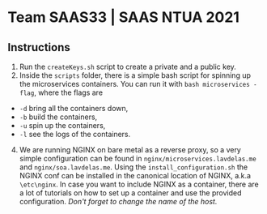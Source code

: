 # Team SAAS33 | SAAS NTUA 2021

## Instructions

1) Run the `createKeys.sh` script to create a private and a public key.
2) Inside the `scripts` folder, there is a simple bash script for spinning up the microservices containers. You can run it with `bash microservices -flag`, where the flags are 
* `-d` bring all the containers down,
* `-b` build the containers,
* `-u` spin up the containers,
* `-l` see the logs of the containers.
4) We are running NGINX on bare metal as a reverse proxy, so a very simple configuration can be found in `nginx/microservices.lavdelas.me` and `nginx/soa.lavdelas.me`. Using the `install_configuration.sh` the NGINX conf can be installed in the canonical location of NGINX, a.k.a `\etc\nginx`. In case you want to include NGINX as a container, there are a lot of tutorials on how to set up a container and use the provided configuration. *Don't forget to change the name of the host.*
